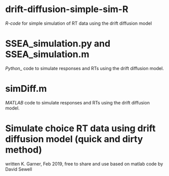 # drift-diffusion-simple-sim-R
_R-code_ for simple simulation of RT data using the drift diffusion model

# SSEA_simulation.py and SSEA_simulation.m 
_Python__ code to simulate responses and RTs using the drift diffusion model.

# simDiff.m
_MATLAB_ code to simulate responses and RTs using the drift diffusion model.

# Simulate choice RT data using drift diffusion model (quick and dirty method)
written K. Garner, Feb 2019, free to share and use
based on matlab code by David Sewell 


